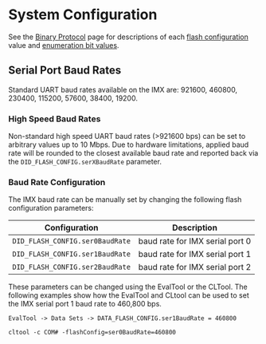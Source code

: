 # System Configuration

See the [Binary Protocol](../com-protocol/binary.md) page for descriptions of each [flash configuration](../../com-protocol/DID-descriptions/#did_flash_config) value and [enumeration bit values](../../com-protocol/DID-descriptions/#enumerations-and-defines).

## Serial Port Baud Rates

Standard UART baud rates available on the IMX are: 921600, 460800, 230400, 115200, 57600, 38400, 19200.  

### High Speed Baud Rates

Non-standard high speed UART baud rates (>921600 bps) can be set to arbitrary values up to 10 Mbps.  Due to hardware limitations, applied baud rate will be rounded to the closest available baud rate and reported back via the `DID_FLASH_CONFIG.serXBaudRate` parameter. 

### Baud Rate Configuration

The IMX baud rate can be manually set by changing the following flash configuration parameters:

| Configuration                   | Description                      |
| ------------------------------- | -------------------------------- |
| `DID_FLASH_CONFIG.ser0BaudRate` | baud rate for IMX serial port 0 |
| `DID_FLASH_CONFIG.ser1BaudRate` | baud rate for IMX serial port 1 |
| `DID_FLASH_CONFIG.ser2BaudRate` | baud rate for IMX serial port 2 |

These parameters can be changed using the EvalTool or the CLTool.  The following examples show how the EvalTool and CLtool can be used to set the IMX serial port 1 baud rate to 460,800 bps. 

`EvalTool -> Data Sets -> DATA_FLASH_CONFIG.ser1BaudRate = 460800`

```
cltool -c COM# -flashConfig=ser0BaudRate=460800
```


